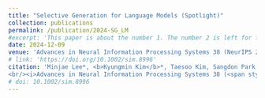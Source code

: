 ```yaml
---
title: "Selective Generation for Language Models (Spotlight)"
collection: publications
permalink: /publication/2024-SG_LM
#excerpt: 'This paper is about the number 1. The number 2 is left for future work.'
date: 2024-12-09
venue: 'Advances in Neural Information Processing Systems 38 (NeurIPS 2024)'
# link: 'https://doi.org/10.1002/sim.8996'
citation: 'Minjae Lee*, <b>Kyungmin Kim</b>*, Taesoo Kim, Sangdon Park.
<br/><i>Advances in Neural Information Processing Systems 38 (<span style="color:red">spotlight</span>).</i>, 2024'
# doi: 10.1002/sim.8996
---
```

